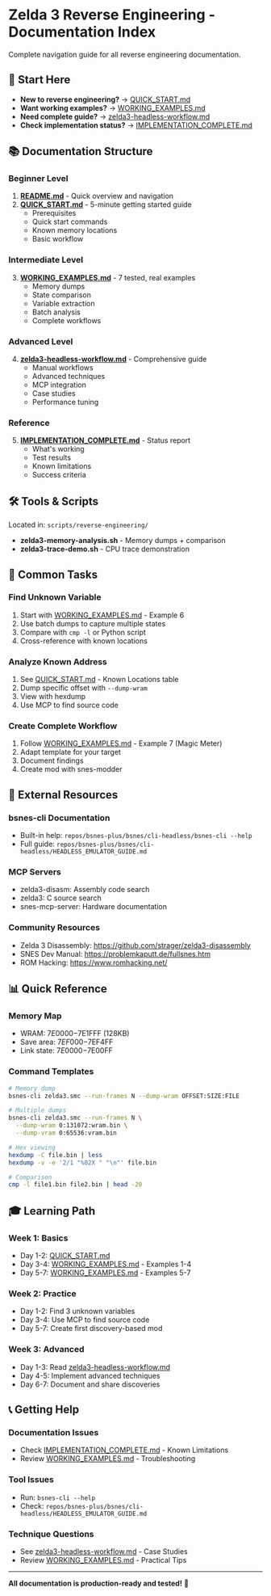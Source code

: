# Zelda 3 Reverse Engineering - Documentation Index

Complete navigation guide for all reverse engineering documentation.

## 🚀 Start Here

- **New to reverse engineering?** → [QUICK_START.md](./QUICK_START.md)
- **Want working examples?** → [WORKING_EXAMPLES.md](./WORKING_EXAMPLES.md)
- **Need complete guide?** → [zelda3-headless-workflow.md](./zelda3-headless-workflow.md)
- **Check implementation status?** → [IMPLEMENTATION_COMPLETE.md](./IMPLEMENTATION_COMPLETE.md)

## 📚 Documentation Structure

### Beginner Level
1. **[README.md](./README.md)** - Quick overview and navigation
2. **[QUICK_START.md](./QUICK_START.md)** - 5-minute getting started guide
   - Prerequisites
   - Quick start commands
   - Known memory locations
   - Basic workflow

### Intermediate Level
3. **[WORKING_EXAMPLES.md](./WORKING_EXAMPLES.md)** - 7 tested, real examples
   - Memory dumps
   - State comparison
   - Variable extraction
   - Batch analysis
   - Complete workflows

### Advanced Level
4. **[zelda3-headless-workflow.md](./zelda3-headless-workflow.md)** - Comprehensive guide
   - Manual workflows
   - Advanced techniques
   - MCP integration
   - Case studies
   - Performance tuning

### Reference
5. **[IMPLEMENTATION_COMPLETE.md](./IMPLEMENTATION_COMPLETE.md)** - Status report
   - What's working
   - Test results
   - Known limitations
   - Success criteria

## 🛠️ Tools & Scripts

Located in: `scripts/reverse-engineering/`

- **zelda3-memory-analysis.sh** - Memory dumps + comparison
- **zelda3-trace-demo.sh** - CPU trace demonstration

## 🎯 Common Tasks

### Find Unknown Variable
1. Start with [WORKING_EXAMPLES.md](./WORKING_EXAMPLES.md) - Example 6
2. Use batch dumps to capture multiple states
3. Compare with `cmp -l` or Python script
4. Cross-reference with known locations

### Analyze Known Address
1. See [QUICK_START.md](./QUICK_START.md) - Known Locations table
2. Dump specific offset with `--dump-wram`
3. View with hexdump
4. Use MCP to find source code

### Create Complete Workflow
1. Follow [WORKING_EXAMPLES.md](./WORKING_EXAMPLES.md) - Example 7 (Magic Meter)
2. Adapt template for your target
3. Document findings
4. Create mod with snes-modder

## 🔗 External Resources

### bsnes-cli Documentation
- Built-in help: `repos/bsnes-plus/bsnes/cli-headless/bsnes-cli --help`
- Full guide: `repos/bsnes-plus/bsnes/cli-headless/HEADLESS_EMULATOR_GUIDE.md`

### MCP Servers
- zelda3-disasm: Assembly code search
- zelda3: C source search
- snes-mcp-server: Hardware documentation

### Community Resources
- Zelda 3 Disassembly: https://github.com/strager/zelda3-disassembly
- SNES Dev Manual: https://problemkaputt.de/fullsnes.htm
- ROM Hacking: https://www.romhacking.net/

## 📊 Quick Reference

### Memory Map
- WRAM: $7E0000-$7E1FFF (128KB)
- Save area: $7EF000-$7EF4FF
- Link state: $7E0000-$7E00FF

### Command Templates
```bash
# Memory dump
bsnes-cli zelda3.smc --run-frames N --dump-wram OFFSET:SIZE:FILE

# Multiple dumps
bsnes-cli zelda3.smc --run-frames N \
  --dump-wram 0:131072:wram.bin \
  --dump-vram 0:65536:vram.bin

# Hex viewing
hexdump -C file.bin | less
hexdump -v -e '2/1 "%02X " "\n"' file.bin

# Comparison
cmp -l file1.bin file2.bin | head -20
```

## 🎓 Learning Path

### Week 1: Basics
- Day 1-2: [QUICK_START.md](./QUICK_START.md)
- Day 3-4: [WORKING_EXAMPLES.md](./WORKING_EXAMPLES.md) - Examples 1-4
- Day 5-7: [WORKING_EXAMPLES.md](./WORKING_EXAMPLES.md) - Examples 5-7

### Week 2: Practice
- Day 1-2: Find 3 unknown variables
- Day 3-4: Use MCP to find source code
- Day 5-7: Create first discovery-based mod

### Week 3: Advanced
- Day 1-3: Read [zelda3-headless-workflow.md](./zelda3-headless-workflow.md)
- Day 4-5: Implement advanced techniques
- Day 6-7: Document and share discoveries

## 📞 Getting Help

### Documentation Issues
- Check [IMPLEMENTATION_COMPLETE.md](./IMPLEMENTATION_COMPLETE.md) - Known Limitations
- Review [WORKING_EXAMPLES.md](./WORKING_EXAMPLES.md) - Troubleshooting

### Tool Issues
- Run: `bsnes-cli --help`
- Check: `repos/bsnes-plus/bsnes/cli-headless/HEADLESS_EMULATOR_GUIDE.md`

### Technique Questions
- See [zelda3-headless-workflow.md](./zelda3-headless-workflow.md) - Case Studies
- Review [WORKING_EXAMPLES.md](./WORKING_EXAMPLES.md) - Practical Tips

---

**All documentation is production-ready and tested!** 🚀
